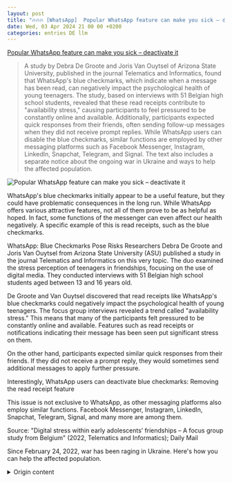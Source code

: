 ```yaml
---
layout: post
title: "🔥🔥🔥 [WhatsApp]  Popular WhatsApp feature can make you sick – deactivate it"
date: Wed, 03 Apr 2024 21 00 00 +0200
categories: entries DE llm
---
```

[ Popular WhatsApp feature can make you sick – deactivate it](https://www.futurezone.de/digital-life/apps/article385202/whatsapp-feature-kann-dich-krank-machen-deaktiviere-es-jetzt.html)

> A study by Debra De Groote and Joris Van Ouytsel of Arizona State University, published in the journal Telematics and Informatics, found that WhatsApp's blue checkmarks, which indicate when a message has been read, can negatively impact the psychological health of young teenagers. The study, based on interviews with 51 Belgian high school students, revealed that these read receipts contribute to "availability stress," causing participants to feel pressured to be constantly online and available. Additionally, participants expected quick responses from their friends, often sending follow-up messages when they did not receive prompt replies. While WhatsApp users can disable the blue checkmarks, similar functions are employed by other messaging platforms such as Facebook Messenger, Instagram, LinkedIn, Snapchat, Telegram, and Signal. The text also includes a separate notice about the ongoing war in Ukraine and ways to help the affected population.

![ Popular WhatsApp feature can make you sick – deactivate it](https://www.futurezone.de/wp-content/uploads/sites/11/2022/09/whatsapp-update.jpg)

 WhatsApp's blue checkmarks initially appear to be a useful feature, but they could have problematic consequences in the long run. While WhatsApp offers various attractive features, not all of them prove to be as helpful as hoped. In fact, some functions of the messenger can even affect our health negatively. A specific example of this is read receipts, such as the blue checkmarks.

WhatsApp: Blue Checkmarks Pose Risks
Researchers Debra De Groote and Joris Van Ouytsel from Arizona State University (ASU) published a study in the journal Telematics and Informatics on this very topic. The duo examined the stress perception of teenagers in friendships, focusing on the use of digital media. They conducted interviews with 51 Belgian high school students aged between 13 and 16 years old.

De Groote and Van Ouytsel discovered that read receipts like WhatsApp's blue checkmarks could negatively impact the psychological health of young teenagers. The focus group interviews revealed a trend called "availability stress." This means that many of the participants felt pressured to be constantly online and available. Features such as read receipts or notifications indicating their message has been seen put significant stress on them.

On the other hand, participants expected similar quick responses from their friends. If they did not receive a prompt reply, they would sometimes send additional messages to apply further pressure.

Interestingly, WhatsApp users can deactivate blue checkmarks: Removing the read receipt feature

This issue is not exclusive to WhatsApp, as other messaging platforms also employ similar functions. Facebook Messenger, Instagram, LinkedIn, Snapchat, Telegram, Signal, and many more are among them.

Source: "Digital stress within early adolescents’ friendships – A focus group study from Belgium" (2022, Telematics and Informatics); Daily Mail

Since February 24, 2022, war has been raging in Ukraine. Here's how you can help the affected population.

<details>
  <summary>Origin content</summary>
  ---
layout: post
title: "🔥🔥🔥 [WhatsApp] Beliebtes WhatsApp-Feature kann dich krank machen – deaktiviere ..."
date: Wed, 03 Apr 2024 21:00:00 +0200
categories: entries DE
---
[Beliebtes WhatsApp-Feature kann dich krank machen – deaktiviere ...](https://www.futurezone.de/digital-life/apps/article385202/whatsapp-feature-kann-dich-krank-machen-deaktiviere-es-jetzt.html)

![Beliebtes WhatsApp-Feature kann dich krank machen – deaktiviere ...](https://www.futurezone.de/wp-content/uploads/sites/11/2022/09/whatsapp-update.jpg)

WhatsApps Blauer Haken erscheint auf den ersten Blick wie ein nützliches Feature. Auf Dauer könnte er aber problematische Auswirkungen haben.

WhatsApp bietet eine Vielzahl attraktiver Funktionen. Doch nicht immer erweisen sie sich als so nützlich, wie wir erhoffen. Tatsächlich können einige Funktionen des Messengers sogar unsere Gesundheit beeinträchtigen. Ein spezifisches Beispiel hierfür sind Lesebestätigungen, wie der blaue Haken.

WhatsApp: Blauer Haken birgt Risiken

Im Fachjournal Telematics and Informatics veröffentlichten die Forscherin Debra De Groote und Joris Van Ouytsel, Assistenzprofessor der Arizona State University (ASU), eine Studie zu ebendiesem Thema. Das Duo untersuchte darin das Stressempfinden Jugendlicher in Freundschaften – und das im Kontext der Nutzung digitaler Medien. Insgesamt führten die Forschenden dazu Interviews mit 51 belgischen Gymnasiastinnen und Gymnasiasten im Alter zwischen 13 und 16 Jahren.

Dabei stellten De Groote und Van Ouytsel fest, dass sich Lesebestätigungen wie der blaue Haken bei WhatsApp negativ auf die psychische Gesundheit junger Teenager auswirken kann. Die Fokusgruppen-Interviews förderten einen Trend zutage, de das Team als „Verfügbarkeitsstress“ bezeichnet. Will heißen: Viele der Probandinnen und Probanden teilten das Gefühl, ständig online und verfügbar sein zu müssen. Funktionen wie die Lesebestätigung oder die Meldung, man habe ihre Nachricht gesehen, setze sie stark unter Druck.

Dasselbe würden die Teilnehmenden auf der anderen Seite von ihren Freundinnen und Freunden erwarten. Demnach müssten auch sie möglichst schnell auf die eigenen Nachrichten regieren. Geschehe das nicht, würden sie gelegentlich weitere Nachrichten senden, um weiteren Druck auszuüben.

Auch interessant: WhatsApps blaue Haken deaktivieren: Weg mit der Lesebestätigung

Auch andere Messenger betroffen

„Unsere Studie kommt zu dem Schluss, dass viele Jugendliche mindestens einer Art von digitalem Stress ausgesetzt sind“, zitiert Daily Mail den Studienautor Joris Van Ouytsel. „Ihr Stress wird durch bestimmte Funktionen der sozialen Medien, wie ‚Gefällt mir‘-Buttons und ‚Gesehen-Funktion‘, verstärkt und kann sich ernsthaft auf die Beziehungen zu ihren Freunden auswirken.“

Die Ergebnisse würden darauf hindeuten, dass viele Heranwachsende eine Form von digitalem Stress erlebten. „Diese Wahrnehmungen werden durch technologische Funktionen wie die ‚Gesehen‘-Funktion in Messaging-Software verstärkt, die den Eindruck erwecken könnten, dass sie schnell auf Nachrichten reagieren müssen.“

Allerdings betrifft diese Problematik längst nicht nur WhatsApp. Denn zahlreiche weitere Messenger machen sich vergleichbare Funktionen zunutze. Der Facebook Messenger etwa, aber auch Instagram, LinkedIn, Snapchat, Telegram, Signal und viele mehr.

Quelle: „Digital stress within early adolescents’ friendships – A focus group study from Belgium“ (2022, Telematics and Informatics); Daily Mail

Seit dem 24. Februar 2022 herrscht Krieg in der Ukraine. Hier kannst du den Betroffenen helfen.


</details>
